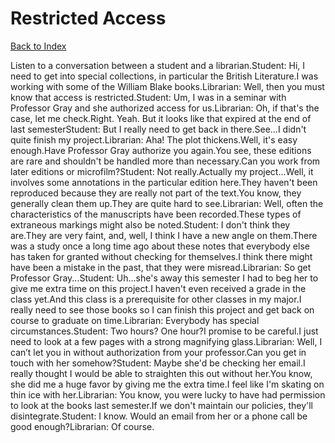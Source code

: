 # Restricted Access
[Back to Index](https://github.com/windows10010/tpoExtractor/blob/master/README.md)

Listen to a conversation between a student and a librarian.Student: Hi, I need to get into special collections, in particular the British Literature.I was working with some of the William Blake books.Librarian: Well, then you must know that access is restricted.Student: Um, I was in a seminar with Professor Gray and she authorized access for us.Librarian: Oh, if that's the case, let me check.Right. Yeah. But it looks like that expired at the end of last semesterStudent: But I really need to get back in there.See...I didn't quite finish my project.Librarian: Aha! The plot thickens.Well, it's easy enough.Have Professor Gray authorize you again.You see, these editions are rare and shouldn't be handled more than necessary.Can you work from later editions or microfilm?Student: Not really.Actually my project...Well, it involves some annotations in the particular edition here.They haven't been reproduced because they are really not part of the text.You know, they generally clean them up.They are quite hard to see.Librarian: Well, often the characteristics of the manuscripts have been recorded.These types of extraneous markings might also be noted.Student: I don't think they are.They are very faint, and, well, I think I have a new angle on them.There was a study once a long time ago about these notes that everybody else has taken for granted without checking for themselves.I think there might have been a mistake in the past, that they were misread.Librarian: So get Professor Gray...Student: Uh...she's away this semester I had to beg her to give me extra time on this project.I haven't even received a grade in the class yet.And this class is a prerequisite for other classes in my major.I really need to see those books so I can finish this project and get back on course to graduate on time.Librarian: Everybody has special circumstances.Student: Two hours? One hour?I promise to be careful.I just need to look at a few pages with a strong magnifying glass.Librarian: Well, I can’t let you in without authorization from your professor.Can you get in touch with her somehow?Student: Maybe she'd be checking her email.I really thought I would be able to straighten this out without her.You know, she did me a huge favor by giving me the extra time.I feel like I'm skating on thin ice with her.Librarian: You know, you were lucky to have had permission to look at the books last semester.If we don't maintain our policies, they'll disintegrate.Student: I know. Would an email from her or a phone call be good enough?Librarian: Of course.
